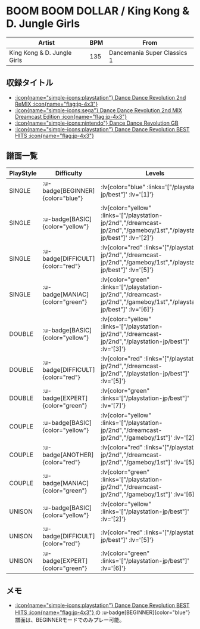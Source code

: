 # BOOM BOOM DOLLAR / King Kong & D. Jungle Girls

|Artist|BPM|From|
|------|---|----|
|King Kong & D. Jungle Girls|135|Dancemania Super Classics 1|

## 収録タイトル

- [ :icon{name="simple-icons:playstation"} Dance Dance Revolution 2nd ReMIX :icon{name="flag:jp-4x3"} ](/playstation-jp/2nd)
- [ :icon{name="simple-icons:sega"} Dance Dance Revolution 2nd MIX Dreamcast Edition :icon{name="flag:jp-4x3"} ](/dreamcast-jp/2nd)
- [ :icon{name="simple-icons:nintendo"} Dance Dance Revolution GB](/gameboy/1st)
- [ :icon{name="simple-icons:playstation"} Dance Dance Revolution BEST HITS :icon{name="flag:jp-4x3"} ](/playstation-jp/best)

## 譜面一覧

|PlayStyle|Difficulty|Levels|Notes|Movie|
|---------|----------|------|-----|-----|
|SINGLE| :u-badge[BEGINNER]{color="blue"} | :lv{color="blue" :links='["/playstation-jp/best"]' :lv='[1]'} |77/0||
|SINGLE| :u-badge[BASIC]{color="yellow"} | :lv{color="yellow" :links='["/playstation-jp/2nd","/dreamcast-jp/2nd","/gameboy/1st","/playstation-jp/best"]' :lv='[2]'} |103/0||
|SINGLE| :u-badge[DIFFICULT]{color="red"} | :lv{color="red" :links='["/playstation-jp/2nd","/dreamcast-jp/2nd","/gameboy/1st","/playstation-jp/best"]' :lv='[5]'} |156/0||
|SINGLE| :u-badge[MANIAC]{color="green"} | :lv{color="green" :links='["/playstation-jp/2nd","/dreamcast-jp/2nd","/gameboy/1st","/playstation-jp/best"]' :lv='[6]'} |209/0||
|DOUBLE| :u-badge[BASIC]{color="yellow"} | :lv{color="yellow" :links='["/playstation-jp/2nd","/dreamcast-jp/2nd","/playstation-jp/best"]' :lv='[3]'} |118/0||
|DOUBLE| :u-badge[DIFFICULT]{color="red"} | :lv{color="red" :links='["/playstation-jp/2nd","/dreamcast-jp/2nd","/playstation-jp/best"]' :lv='[5]'} |155/0||
|DOUBLE| :u-badge[EXPERT]{color="green"} | :lv{color="green" :links='["/playstation-jp/best"]' :lv='[7]'} |213/0||
|COUPLE| :u-badge[BASIC]{color="yellow"} | :lv{color="yellow" :links='["/playstation-jp/2nd","/dreamcast-jp/2nd","/gameboy/1st"]' :lv='[2]'} |92/0||
|COUPLE| :u-badge[ANOTHER]{color="red"} | :lv{color="red" :links='["/playstation-jp/2nd","/dreamcast-jp/2nd","/gameboy/1st"]' :lv='[5]'} |155/0||
|COUPLE| :u-badge[MANIAC]{color="green"} | :lv{color="green" :links='["/playstation-jp/2nd","/dreamcast-jp/2nd","/gameboy/1st"]' :lv='[6]'} |203/0||
|UNISON| :u-badge[BASIC]{color="yellow"} | :lv{color="yellow" :links='["/playstation-jp/best"]' :lv='[2]'} |||
|UNISON| :u-badge[DIFFICULT]{color="red"} | :lv{color="red" :links='["/playstation-jp/best"]' :lv='[5]'} |||
|UNISON| :u-badge[EXPERT]{color="green"} | :lv{color="green" :links='["/playstation-jp/best"]' :lv='[6]'} |||

## メモ

- [ :icon{name="simple-icons:playstation"} Dance Dance Revolution BEST HITS :icon{name="flag:jp-4x3"} ](/playstation-jp/best)の :u-badge[BEGINNER]{color="blue"} 譜面は、BEGINNERモードでのみプレー可能。
